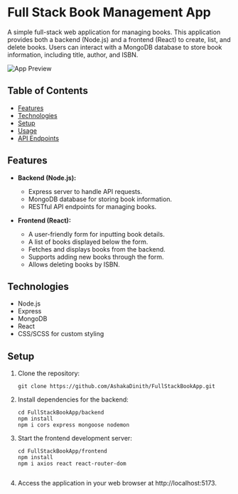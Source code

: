 # Full Stack Book Management App

A simple full-stack web application for managing books. This application provides both a backend (Node.js) and a frontend (React) to create, list, and delete books. Users can interact with a MongoDB database to store book information, including title, author, and ISBN.

![App Preview](https://github.com/AshakaDinith/FullStackBookApp/blob/main/frontend/public/app-screenshot.png)

## Table of Contents

- [Features](#features)
- [Technologies](#technologies)
- [Setup](#setup)
- [Usage](#usage)
- [API Endpoints](#api-endpoints)
  

## Features

- **Backend (Node.js):**
  - Express server to handle API requests.
  - MongoDB database for storing book information.
  - RESTful API endpoints for managing books.

- **Frontend (React):**
  - A user-friendly form for inputting book details.
  - A list of books displayed below the form.
  - Fetches and displays books from the backend.
  - Supports adding new books through the form.
  - Allows deleting books by ISBN.

## Technologies

- Node.js
- Express
- MongoDB
- React
- CSS/SCSS for custom styling

## Setup

1. Clone the repository:

   ```shell
   git clone https://github.com/AshakaDinith/FullStackBookApp.git

2. Install dependencies for the backend:
    ```shell
   cd FullStackBookApp/backend
   npm install
   npm i cors express mongoose nodemon

3. Start the frontend development server:

    ```shell
    cd FullStackBookApp/frontend
    npm install
    npm i axios react react-router-dom
    

4. Access the application in your web browser at http://localhost:5173.
   


